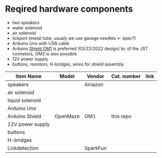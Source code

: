 # Reqired hardware components

* two speakers
* water solenoid
* air solenoid
* lickport (metal tube, usualy we use gavage needles <- spec?)
* Arduino Uno with USB cable
* Arduino [Shield OM1](https://claylacefield.wixsite.com/openmazehome/pcb-designs) is preferred (03/22/2022 design) bc of the JST connetors, OM2 is also possible
* 12V power supply
* buttons, resistors, H-bridges, wires for shield assembly

| Item Name | Model |Vendor | Cat. number | link |
|-----------|-------|---------|----------|----------|
|speakers |          | Amazon |          |
|air solenoid|          |          |          |
|liquid solenoid|          |          |          |
|Arduino Uno|          |          |          |
|Arduino Shield|OpenMaze|  OM1   | this repo|
|12V power supply|          |          | |
|buttons|          |          |          |
|H-bridges|          |          |          |
|Lickdetection|          |SparkFun|          |
